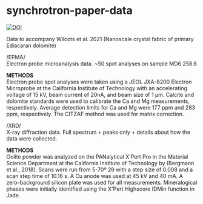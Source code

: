 # synchrotron-paper-data
[![DOI](https://zenodo.org/badge/398385572.svg)](https://zenodo.org/badge/latestdoi/398385572)

Data to accompany Wilcots et al. 2021 (Nanoscale crystal fabric of primary Ediacaran dolomite)  

/EPMA/  
Electron probe microanalysis data. ~50 spot analyses on sample MD6 258.6  

**METHODS**  
Electron probe spot analyses were taken using a JEOL JXA-8200 Electron Microprobe at the California Institute of Technology with an accelerating voltage of 15 kV, beam current of 20nA, and beam size of 1 µm. Calcite and dolomite standards were used to calibrate the Ca and Mg measurements, respectively. Average detection limits for Ca and Mg were 177 ppm and 283 ppm, respectively. The CITZAF method was used for matrix correction.  

/XRD/  
X-ray diffraction data. Full spectrum + peaks only + details about how the data were collected.  

**METHODS**  
Oolite powder was analyzed on the PANalytical X'Pert Pro in the Material Science Department at the California Institute of Technology by (Bergmann et al., 2018). Scans were run from 5-70º 2θ with a step size of 0.008 and a scan step time of 10.16 s.  A Cu anode was used at 45 kV and 40 mA.  A zero-background silicon plate was used for all measurements.  Mineralogical phases were initially identified using the X'Pert Highscore IDMin function in Jade. 
